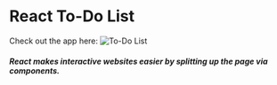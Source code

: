 # React To-Do List

Check out the app here: ![To-Do List](https://justinstitt.github.io/reactToDoList/)

##### React makes interactive websites easier by splitting up the page via components.
